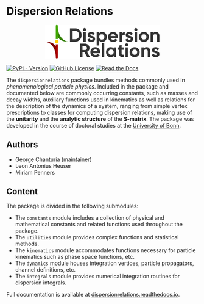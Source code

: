 # Dispersion Relations

<center><img src="https://raw.githubusercontent.com/giochanturia/DispersionRelations/refs/heads/main/docs/source/_static/DR_light.png" width="300"></center>

[![PyPI - Version](https://img.shields.io/pypi/v/dispersionrelations)](https://pypi.org/project/dispersionrelations/)
[![GitHub License](https://img.shields.io/github/license/giochanturia/DispersionRelations)](https://github.com/giochanturia/DispersionRelations/blob/main/LICENSE)
[![Read the Docs](https://img.shields.io/readthedocs/dispersionrelations)](https://dispersionrelations.readthedocs.io/)


The `dispersionrelations` package bundles methods commonly used in *phenomenological particle physics*.
Included in the package and documented below are commonly occurring constants, such as masses and decay widths,
auxiliary functions used in kinematics as well as relations for the description of the dynamics of a system,
ranging from simple vertex prescriptions to classes for computing dispersion relations,
making use of the **unitarity** and the **analytic structure** of the **S-matrix**.
The package was developed in the course of doctoral studies at the [University of Bonn](https://uni-bonn.de/).

## Authors

- George Chanturia (maintainer)
- Leon Antonius Heuser
- Miriam Penners

## Content

The package is divided in the following submodules:

- The `constants` module includes a collection of physical and mathematical constants and related functions used throughout the package.
- The `utilities` module provides complex functions and statistical methods.
- The `kinematics` module accommodates functions necessary for particle kinematics such as phase space functions, etc.
- The `dynamics` module houses integration vertices, particle propagators, channel definitions, etc.
- The `integrals` module provides numerical integration routines for dispersion integrals.

Full documentation is available at [dispersionrelations.readthedocs.io](https://dispersionrelations.readthedocs.io/).
